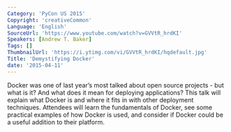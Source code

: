 ```yaml
---
Category: 'PyCon US 2015'
Copyright: 'creativeCommon'
Language: 'English'
SourceUrl: 'https://www.youtube.com/watch?v=GVVtR_hrdKI'
Speakers: [Andrew T. Baker]
Tags: []
ThumbnailUrl: 'https://i.ytimg.com/vi/GVVtR_hrdKI/hqdefault.jpg'
Title: 'Demystifying Docker'
date: '2015-04-11'
---
```

Docker was one of last year’s most talked about open source projects - but what is it? And what does it mean for deploying applications? This talk will explain what Docker is and where it fits in with other deployment techniques. Attendees will learn the fundamentals of Docker, see some practical examples of how Docker is used, and consider if Docker could be a useful addition to their platform.
